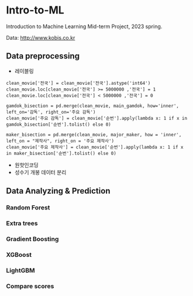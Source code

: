 # Intro-to-ML
Introduction to Machine Learning Mid-term Project, 2023 spring.

Data: http://www.kobis.co.kr


## Data preprocessing
- 레이블링
```
clean_movie['전국'] = clean_movie['전국'].astype('int64')
clean_movie.loc[clean_movie['전국'] >= 5000000 ,'전국'] = 1
clean_movie.loc[clean_movie['전국'] < 5000000 ,'전국'] = 0
```
```
gamdok_bisection = pd.merge(clean_movie, main_gamdok, how='inner', left_on='감독', right_on='주요 감독')
clean_movie['주요 감독'] = clean_movie['순번'].apply(lambda x: 1 if x in gamdok_bisection['순번'].tolist() else 0)
```
```
maker_bisection = pd.merge(clean_movie, major_maker, how = 'inner', left_on = "제작사", right_on = '주요 제작사')
clean_movie['주요 제작사'] = clean_movie['순번'].apply(lambda x: 1 if x in maker_bisection['순번'].tolist() else 0)
```

- 원핫인코딩
- 성수기 개봉 데이터 분리
  
## Data Analyzing & Prediction
### Random Forest
### Extra trees
### Gradient Boosting
### XGBoost
### LightGBM


### Compare scores


